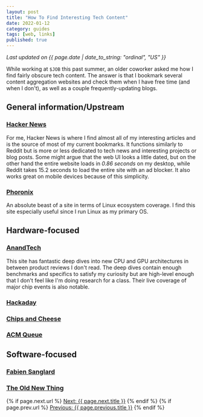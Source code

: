 ```yaml
---
layout: post
title: "How To Find Interesting Tech Content"
date: 2022-01-12
category: guides
tags: [web, links]
published: true
---
```

_Last updated on {{ page.date | date_to_string: "ordinal", "US" }}_
  
While working at `$JOB` this past summer, an older coworker asked me how I find fairly obscure tech content. The answer is that I bookmark several content aggregation websites and check them when I have free time (and when I don't), as well as a couple frequently-updating blogs.

## General information/Upstream
### [Hacker News](https://news.ycombinator.com/)
For me, Hacker News is where I find almost all of my interesting articles and is the source of most of my current bookmarks. It functions similarly to Reddit but is more or less dedicated to tech news and interesting projects or blog posts. Some might argue that the web UI looks a little dated, but on the other hand the entire website loads in _0.86 seconds_ on my desktop, while Reddit takes 15.2 seconds to load the entire site with an ad blocker. It also works great on mobile devices because of this simplicity.
### [Phoronix](https://www.phoronix.com/scan.php?page=home)
An absolute beast of a site in terms of Linux ecosystem coverage. I find this site especially useful since I run Linux as my primary OS.

## Hardware-focused
### [AnandTech](https://www.anandtech.com/)
This site has fantastic deep dives into new CPU and GPU architectures in between product reviews I don't read. The deep dives contain enough benchmarks and specifics to satisfy my curiosity but are high-level enough that I don't feel like I'm doing research for a class. Their live coverage of major chip events is also notable.
### [Hackaday](https://hackaday.com/)
### [Chips and Cheese](https://chipsandcheese.com/)
### [ACM Queue](https://queue.acm.org/)

## Software-focused
### [Fabien Sanglard](https://fabiensanglard.net/)
### [The Old New Thing](https://devblogs.microsoft.com/oldnewthing/)

{% if page.next.url %}
<a href="{{ page.next.url }}">Next: {{ page.next.title }}</a>
{% endif %}
{% if page.prev.url %}
<a href="{{ page.previous.url }}">Previous: {{ page.previous.title }}</a>
{% endif %}
